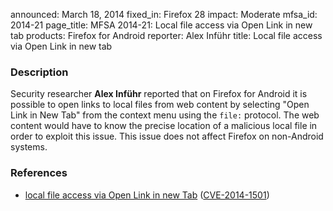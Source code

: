 announced: March 18, 2014
fixed_in: Firefox 28
impact: Moderate
mfsa_id: 2014-21
page_title: MFSA 2014-21: Local file access via Open Link in new tab
products: Firefox for Android
reporter: Alex Inführ
title: Local file access via Open Link in new tab

<h3>Description</h3>

<p>Security researcher <strong>Alex Inführ</strong> reported that on
Firefox for Android it is possible to open links to local files from web content
by selecting "Open Link in New Tab" from the context menu using the
<code>file:</code> protocol. The web content would have to know the precise
location of a malicious local file in order to exploit this issue. This issue
does not affect Firefox on non-Android systems.
</p>

<h3>References</h3>

<ul>
  <li><a href="https://bugzilla.mozilla.org/show_bug.cgi?id=960135">
       local file access via Open Link in new Tab</a> (<a href="http://cve.mitre.org/cgi-bin/cvename.cgi?name=CVE-2014-1501" class="ex-ref">CVE-2014-1501</a>)</li>
</ul>



